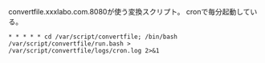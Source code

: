 convertfile.xxxlabo.com.8080が使う変換スクリプト。
cronで毎分起動している。
```
* * * * * cd /var/script/convertfile; /bin/bash /var/script/convertfile/run.bash > /var/script/convertfile/logs/cron.log 2>&1
```
